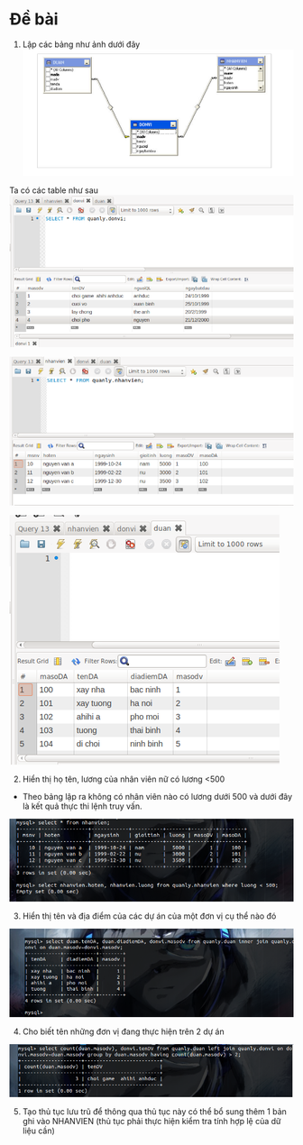 # Đề bài 

1. Lập các bảng như ảnh dưới đây
![](../images/lab/bai4/screenshot.png)

Ta có các table như sau 
![](../images/lab/bai4/screenshot_1.png)

![](../images/lab/bai4/screenshot_2.png)

![](../images/lab/bai4/screenshot_3.png)

2. Hiển thị họ tên, lương của nhân viên nữ có lương <500
- Theo bảng lập ra không có nhân viên nào có lương dưới 500 và dưới đây là kết quả thực thi lệnh truy vấn.

![](../images/lab/bai4/screenshot_4.png)


3. Hiển thị tên và địa điểm của các dự án của một đơn vị cụ thể nào đó

![](../images/lab/bai4/screenshot_5.png)


4.  Cho biết tên những đơn vị đang thực hiện trên 2 dự án

![](../images/lab/bai4/screenshot_6.png)

5. Tạo thủ tục lưu trũ để thông qua thủ tục này có thể bổ sung thêm 1 bản ghi vào NHANVIEN (thủ tục phải thực hiện kiểm tra tính hợp lệ của dữ liệu cần)

